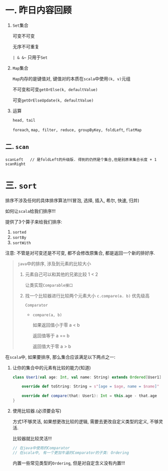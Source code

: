 # 一. 昨日内容回顾

1. `Set`集合

   可变不可变

   无序不可重复

   `| & &~`  只用于`Set`

2. `Map`集合

   `Map`内存的是键值对, 键值对的本质在`scala`中使用`(k, v)`元组

   不可变和可变`getOrElse(k, defaultValue)`

   可变``getOrElseUpdate(k, defaultValue)``

3. 运算

   `head, tail`

   `foreach`, `map, filter, reduce, groupByKey, foldLeft`, `flatMap`

   

## 二. `scan`

```
scanLeft   // 是foldLeft的升级版. 得到的仍然是个集合,但是别原来集合长度 + 1
scanRight
```

# 三. `sort`

排序不涉及任何的具体排序算法!!!(冒泡, 选择, 插入, 希尔, 快速, 归并)

如何让`scala`给我们排序!!!

提供了3个算子来给我们排序:

1. `sorted`
2. `sortBy`
3. `sortWith`

注意: 不管是对可变还是不可变, 都不会修改原集合, 都是返回一个新的排好序.



> `java`中的排序, 涉及到元素的比较大小
>
> 1. 元素自己可以和其他的兄弟比较   1 < 2
>
>    让类实现`Comparable接口`
>
> 2. 找一个比较器进行比较两个元素大小  `c.compare(a. b)`  优先级高
>
>    `Comparator`
>
>    - `compare(a, b)`
>
>      如果返回值小于零   a < b
>
>      返回值等于 a == b
>
>      返回值大于零  a > b



在`scala`中, 如果要排序, 那么集合应该满足以下两点之一:

1. 让你的集合中的元素有比较的能力(知道)

   ```scala
   class User1(val age: Int, val name: String) extends Ordered[User1] {
       
       override def toString: String = s"[age = $age, name = $name]"
       
       override def compare(that: User1): Int = this.age - that.age
   }
   ```

2. 使用比较器.(必须要会写)

   方式1不够灵活, 如果想更改比较的逻辑, 需要去更改自定义类型的定义, 不够灵活.

   比较器就比较灵活!!!

   ```scala
   // 在java中使用的Comparator
   // 在scala中, 有一个更加牛逼的Comparator的子类: Ordering
   ```

   内置一些常见类型的`Ordering`, 但是对自定含义没有内置!!!